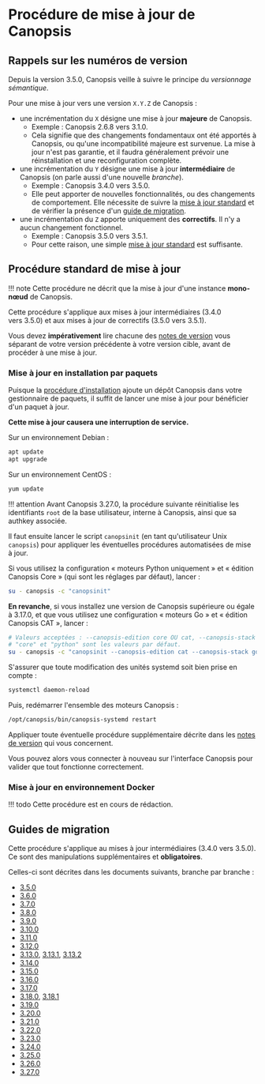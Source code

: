 # Procédure de mise à jour de Canopsis

## Rappels sur les numéros de version

Depuis la version 3.5.0, Canopsis veille à suivre le principe du *versionnage sémantique*.

Pour une mise à jour vers une version `X.Y.Z` de Canopsis :

*  une incrémentation du `X` désigne une mise à jour **majeure** de Canopsis.
    *  Exemple : Canopsis 2.6.8 vers 3.1.0.
    *  Cela signifie que des changements fondamentaux ont été apportés à Canopsis, ou qu'une incompatibilité majeure est survenue. La mise à jour n'est pas garantie, et il faudra généralement prévoir une réinstallation et une reconfiguration complète.
*  une incrémentation du `Y` désigne une mise à jour **intermédiaire** de Canopsis (on parle aussi d'une nouvelle *branche*).
    *  Exemple : Canopsis 3.4.0 vers 3.5.0.
    *  Elle peut apporter de nouvelles fonctionnalités, ou des changements de comportement. Elle nécessite de suivre la [mise à jour standard](#procedure-standard-de-mise-a-jour) et de vérifier la présence d'un [guide de migration](#guides-de-migration).
*  une incrémentation du `Z` apporte uniquement des **correctifs**. Il n'y a aucun changement fonctionnel.
    *  Exemple : Canopsis 3.5.0 vers 3.5.1.
    *  Pour cette raison, une simple [mise à jour standard](#procedure-standard-de-mise-a-jour) est suffisante.

## Procédure standard de mise à jour

!!! note
    Cette procédure ne décrit que la mise à jour d'une instance **mono-nœud** de Canopsis.

Cette procédure s'applique aux mises à jour intermédiaires (3.4.0 vers 3.5.0) et aux mises à jour de correctifs (3.5.0 vers 3.5.1).

Vous devez **impérativement** lire chacune des [notes de version](../../notes-de-version/index.md) vous séparant de votre version précédente à votre version cible, avant de procéder à une mise à jour.

### Mise à jour en installation par paquets

Puisque la [procédure d'installation](../installation/index.md) ajoute un dépôt Canopsis dans votre gestionnaire de paquets, il suffit de lancer une mise à jour pour bénéficier d'un paquet à jour.

**Cette mise à jour causera une interruption de service.**

Sur un environnement Debian :
```sh
apt update
apt upgrade
```

Sur un environnement CentOS :
```sh
yum update
```

!!! attention
    Avant Canopsis 3.27.0, la procédure suivante réinitialise les identifiants `root` de la base utilisateur, interne à Canopsis, ainsi que sa authkey associée.

Il faut ensuite lancer le script `canopsinit` (en tant qu'utilisateur Unix `canopsis`) pour appliquer les éventuelles procédures automatisées de mise à jour.

Si vous utilisez la configuration « moteurs Python uniquement » et « édition Canopsis Core » (qui sont les réglages par défaut), lancer :
```sh
su - canopsis -c "canopsinit"
```

**En revanche**, si vous installez une version de Canopsis supérieure ou égale à 3.17.0, et que vous utilisez une configuration « moteurs Go » et « édition Canopsis CAT », lancer :
```sh
# Valeurs acceptées : --canopsis-edition core OU cat, --canopsis-stack python OU go.
# "core" et "python" sont les valeurs par défaut.
su - canopsis -c "canopsinit --canopsis-edition cat --canopsis-stack go"
```

S'assurer que toute modification des unités systemd soit bien prise en compte :
```sh
systemctl daemon-reload
```

Puis, redémarrer l'ensemble des moteurs Canopsis :
```sh
/opt/canopsis/bin/canopsis-systemd restart
```

Appliquer toute éventuelle procédure supplémentaire décrite dans les [notes de version](../../notes-de-version/index.md) qui vous concernent.

Vous pouvez alors vous connecter à nouveau sur l'interface Canopsis pour valider que tout fonctionne correctement.

### Mise à jour en environnement Docker

!!! todo
    Cette procédure est en cours de rédaction.

## Guides de migration

Cette procédure s'applique au mises à jour intermédiaires (3.4.0 vers 3.5.0). Ce sont des manipulations supplémentaires et **obligatoires**.

Celles-ci sont décrites dans les documents suivants, branche par branche :

*  [3.5.0](../../notes-de-version/3.5.0.md)
*  [3.6.0](../../notes-de-version/3.6.0.md)
*  [3.7.0](../../notes-de-version/3.7.0.md)
*  [3.8.0](../../notes-de-version/3.8.0.md)
*  [3.9.0](../../notes-de-version/3.9.0.md)
*  [3.10.0](../../notes-de-version/3.10.0.md)
*  [3.11.0](../../notes-de-version/3.11.0.md)
*  [3.12.0](../../notes-de-version/3.12.0.md)
*  [3.13.0](../../notes-de-version/3.13.0.md), [3.13.1](../../notes-de-version/3.13.1.md), [3.13.2](../../notes-de-version/3.13.2.md)
*  [3.14.0](../../notes-de-version/3.14.0.md)
*  [3.15.0](../../notes-de-version/3.15.0.md)
*  [3.16.0](../../notes-de-version/3.16.0.md)
*  [3.17.0](../../notes-de-version/3.17.0.md)
*  [3.18.0](../../notes-de-version/3.18.0.md), [3.18.1](../../notes-de-version/3.18.1.md)
*  [3.19.0](../../notes-de-version/3.19.0.md)
*  [3.20.0](../../notes-de-version/3.20.0.md)
*  [3.21.0](../../notes-de-version/3.21.0.md)
*  [3.22.0](../../notes-de-version/3.22.0.md)
*  [3.23.0](../../notes-de-version/3.23.0.md)
*  [3.24.0](../../notes-de-version/3.24.0.md)
*  [3.25.0](../../notes-de-version/3.25.0.md)
*  [3.26.0](../../notes-de-version/3.26.0.md)
*  [3.27.0](../../notes-de-version/3.27.0.md)
